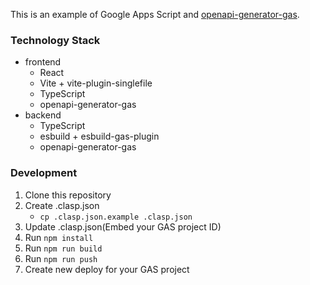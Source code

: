 This is an example of Google Apps Script and [openapi-generator-gas](https://github.com/mahaker/openapi-generator-gas).

### Technology Stack

- frontend
   - React
   - Vite + vite-plugin-singlefile
   - TypeScript
   - openapi-generator-gas
- backend
   - TypeScript
   - esbuild + esbuild-gas-plugin
   - openapi-generator-gas

### Development

1. Clone this repository
2. Create .clasp.json
   - `cp .clasp.json.example .clasp.json`
3. Update .clasp.json(Embed your GAS project ID)
4. Run `npm install`
5. Run `npm run build`
6. Run `npm run push`
7. Create new deploy for your GAS project
